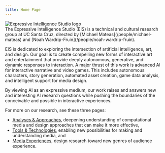 ```yaml
---
title: Home Page
---
```

<div class="content-wrapper halves">
  <div>
    <img src="https://eis-dev.soe.ucsc.edu/sites/default/files/inline-images/eis-banner-301x115.png" alt="Expressive Intelligence Studio logo">
  </div>
  <div markdown="1">
  The Expressive Intelligence Studio (EIS) is a technical and cultural research group at UC Santa Cruz, directed by [Michael Mateas](/people/michael-mateas) and [Noah Wardrip-Fruin](/people/noah-wardrip-fruin).

  EIS is dedicated to exploring the intersection of artificial intelligence, art, and design. Our goal is to create compelling new forms of interactive art and entertainment that provide deeply autonomous, generative, and dynamic responses to interaction. A major thrust of this work is advanced AI for interactive narrative and video games. This includes autonomous characters, story generation, automated asset creation, game data analysis, and intelligent support for media design. 

  By viewing AI as an expressive medium, our work raises and answers new and interesting AI research questions while pushing the boundaries of the conceivable and possible in interactive experiences.

  For more on our research, see these three pages:

  * [Analyses & Approaches](/analyses-and-approaches), deepening understanding of computational media and design approaches that can make it more effective,
  * [Tools & Technologies](/tools-and-technologies), enabling new possibilities for making and understanding media, and
  * [Media Experiences](/media-experiences), design research toward new genres of audience experience.

  </div>
</div>
